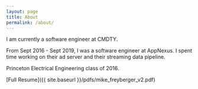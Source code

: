 ```yaml
---
layout: page
title: About
permalink: /about/
---
```


I am currently a software engineer at CMDTY.

From Sept 2016 - Sept 2019, I was a software engineer at AppNexus. I spent time working on their ad server and their streaming data pipeline.

Princeton Electrical Engineering class of 2016.

[Full Resume]({{ site.baseurl }}/pdfs/mike_freyberger_v2.pdf)
